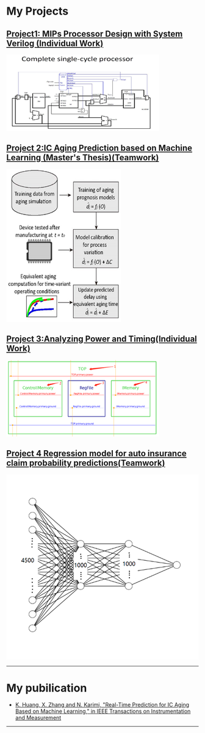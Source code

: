 # My Projects

[Project1: MIPs Processor Design with System Verilog (Individual Work)](/sample_page1)
---
<img src="images/p1t1.jpg?raw=true" width="400" height="200"/>

[Project 2:IC Aging Prediction based on Machine Learning (Master's Thesis)(Teamwork) ](/pdf/thesis.pdf)
---
<img src="images/p2t1.jpg?raw=true" width="300" height="400"/>

[Project 3:Analyzing Power and Timing(Individual Work) ](/sample_page3)
---
<img src="images/p3t1.bmp?raw=true" width="400" height="200"/>

[Project 4 Regression model for auto insurance claim probability predictions(Teamwork)](/sample_page4)
---
<img src="images/p4t1.bmp?raw=true"/>

---

# My pubilication

- [K. Huang, X. Zhang and N. Karimi, "Real-Time Prediction for IC Aging Based on Machine Learning," in IEEE Transactions on Instrumentation and Measurement](http://ieeexplore.ieee.org/stamp/stamp.jsp?tp=&arnumber=8666076&isnumber=4407674)
---
